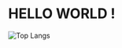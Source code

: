 # HELLO WORLD !
![Top Langs](https://github-readme-stats.vercel.app/api/top-langs/?username=kkm4512)
